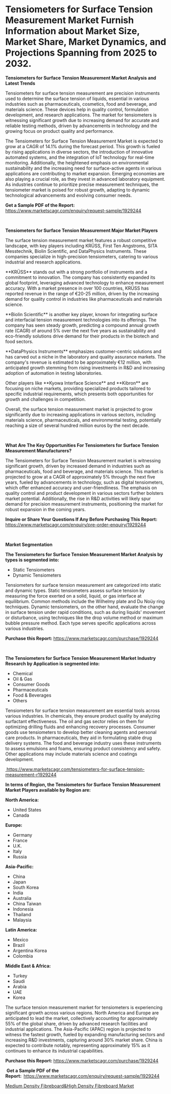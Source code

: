 <p><h1>Tensiometers for Surface Tension Measurement Market Furnish Information about Market Size, Market Share, Market Dynamics, and Projections Spanning from 2025 to 2032.</h1></p><p><strong>Tensiometers for Surface Tension Measurement Market Analysis and Latest Trends</strong></p>
<p><p>Tensiometers for surface tension measurement are precision instruments used to determine the surface tension of liquids, essential in various industries such as pharmaceuticals, cosmetics, food and beverage, and materials science. These devices help in quality control, formulation development, and research applications. The market for tensiometers is witnessing significant growth due to increasing demand for accurate and reliable testing methods, driven by advancements in technology and the growing focus on product quality and performance.</p><p>The Tensiometers for Surface Tension Measurement Market is expected to grow at a CAGR of 14.1% during the forecast period. This growth is fueled by rising applications in diverse sectors, the introduction of innovative automated systems, and the integration of IoT technology for real-time monitoring. Additionally, the heightened emphasis on environmental sustainability and the increasing need for surface-active agents in various applications are contributing to market expansion. Emerging economies are also playing a crucial role, as they invest in advanced laboratory equipment. As industries continue to prioritize precise measurement techniques, the tensiometer market is poised for robust growth, adapting to dynamic technological advancements and evolving consumer needs.</p></p>
<p><strong>Get a Sample PDF of the Report:&nbsp;</strong> <a href="https://www.marketscagr.com/enquiry/request-sample/1929244?utm_campaign=2483&utm_medium=2&utm_source=Github&utm_content=ia&utm_term=29032025&utm_id=tensiometers-for-surface-tension-measurement">https://www.marketscagr.com/enquiry/request-sample/1929244</a></p>
<p>&nbsp;</p>
<p><strong>Tensiometers for Surface Tension Measurement Major Market Players</strong></p>
<p><p>The surface tension measurement market features a robust competitive landscape, with key players including KRÜSS, First Ten Angstroms, SITA Messtechnik, Biolin Scientific, and DataPhysics Instruments. These companies specialize in high-precision tensiometers, catering to various industrial and research applications.</p><p>**KRÜSS** stands out with a strong portfolio of instruments and a commitment to innovation. The company has consistently expanded its global footprint, leveraging advanced technology to enhance measurement accuracy. With a market presence in over 100 countries, KRÜSS has reported revenue in the range of €20-25 million, driven by the increasing demand for quality control in industries like pharmaceuticals and materials science.</p><p>**Biolin Scientific** is another key player, known for integrating surface and interfacial tension measurement technologies into its offerings. The company has seen steady growth, predicting a compound annual growth rate (CAGR) of around 5% over the next five years as sustainability and eco-friendly solutions drive demand for their products in the biotech and food sectors.</p><p>**DataPhysics Instruments** emphasizes customer-centric solutions and has carved out a niche in the laboratory and quality assurance markets. The company's revenue is estimated to be approximately €12 million, with anticipated growth stemming from rising investments in R&D and increasing adoption of automation in testing laboratories.</p><p>Other players like **Kyowa Interface Science** and **Kibron** are focusing on niche markets, providing specialized products tailored to specific industrial requirements, which presents both opportunities for growth and challenges in competition.</p><p>Overall, the surface tension measurement market is projected to grow significantly due to increasing applications in various sectors, including materials science, pharmaceuticals, and environmental testing, potentially reaching a size of several hundred million euros by the next decade.</p></p>
<p>&nbsp;</p>
<p><strong>What Are The Key Opportunities For Tensiometers for Surface Tension Measurement Manufacturers?</strong></p>
<p><p>The Tensiometers for Surface Tension Measurement market is witnessing significant growth, driven by increased demand in industries such as pharmaceuticals, food and beverage, and materials science. This market is projected to grow at a CAGR of approximately 5% through the next five years, fueled by advancements in technology, such as digital tensiometers, which offer enhanced accuracy and user-friendliness. The emphasis on quality control and product development in various sectors further bolsters market potential. Additionally, the rise in R&D activities will likely spur demand for precision measurement instruments, positioning the market for robust expansion in the coming years.</p></p>
<p><strong>Inquire or Share Your Questions If Any Before Purchasing This Report:</strong> <a href="https://www.marketscagr.com/enquiry/pre-order-enquiry/1929244?utm_campaign=2483&utm_medium=2&utm_source=Github&utm_content=ia&utm_term=29032025&utm_id=tensiometers-for-surface-tension-measurement">https://www.marketscagr.com/enquiry/pre-order-enquiry/1929244</a></p>
<p>&nbsp;</p>
<p><strong>Market Segmentation</strong></p>
<p><strong>The Tensiometers for Surface Tension Measurement Market Analysis by types is segmented into:</strong></p>
<p><ul><li>Static Tensiometers</li><li>Dynamic Tensiometers</li></ul></p>
<p><p>Tensiometers for surface tension measurement are categorized into static and dynamic types. Static tensiometers assess surface tension by measuring the force exerted on a solid, liquid, or gas interface at equilibrium. Common methods include the Wilhelmy plate and Du Noüy ring techniques. Dynamic tensiometers, on the other hand, evaluate the change in surface tension under rapid conditions, such as during liquids' movement or disturbance, using techniques like the drop volume method or maximum bubble pressure method. Each type serves specific applications across various industries.</p></p>
<p><strong>Purchase this Report:&nbsp;</strong><a href="https://www.marketscagr.com/purchase/1929244?utm_campaign=2483&utm_medium=2&utm_source=Github&utm_content=ia&utm_term=29032025&utm_id=tensiometers-for-surface-tension-measurement">https://www.marketscagr.com/purchase/1929244</a></p>
<p>&nbsp;</p>
<p><strong>The Tensiometers for Surface Tension Measurement Market Industry Research by Application is segmented into:</strong></p>
<p><ul><li>Chemical</li><li>Oil & Gas</li><li>Consumer Goods</li><li>Pharmaceuticals</li><li>Food & Beverages</li><li>Others</li></ul></p>
<p><p>Tensiometers for surface tension measurement are essential tools across various industries. In chemicals, they ensure product quality by analyzing surfactant effectiveness. The oil and gas sector relies on them for optimizing drilling fluids and enhancing recovery processes. Consumer goods use tensiometers to develop better cleaning agents and personal care products. In pharmaceuticals, they aid in formulating stable drug delivery systems. The food and beverage industry uses these instruments to assess emulsions and foams, ensuring product consistency and safety. Other applications may include materials science and coatings development.</p></p>
<p><a href="https://www.marketscagr.com/tensiometers-for-surface-tension-measurement-r1929244?utm_campaign=2483&utm_medium=2&utm_source=Github&utm_content=ia&utm_term=29032025&utm_id=tensiometers-for-surface-tension-measurement">&nbsp;https://www.marketscagr.com/tensiometers-for-surface-tension-measurement-r1929244</a></p>
<p><strong>In terms of Region, the Tensiometers for Surface Tension Measurement Market Players available by Region are:</strong></p>
<p>
    <p> <strong> North America: </strong>
        <ul>
            <li>United States</li>
            <li>Canada</li>
        </ul>
        </p> 
    <p> <strong> Europe: </strong>
        <ul>
            <li>Germany</li>
            <li>France</li>
            <li>U.K.</li>
            <li>Italy</li>
            <li>Russia</li>
        </ul>
        </p> 
    <p> <strong> Asia-Pacific: </strong>
        <ul>
            <li>China</li>
            <li>Japan</li>
            <li>South Korea</li>
            <li>India</li>
            <li>Australia</li>
            <li>China Taiwan</li>
            <li>Indonesia</li>
            <li>Thailand</li>
            <li>Malaysia</li>
        </ul>
        </p> 
    <p> <strong> Latin America: </strong>
        <ul>
            <li>Mexico</li>
            <li>Brazil</li>
            <li>Argentina Korea</li>
            <li>Colombia</li>
        </ul>
        </p> 
    <p> <strong> Middle East & Africa: </strong>
        <ul>
            <li>Turkey</li>
            <li>Saudi</li>
            <li>Arabia</li>
            <li>UAE</li>
            <li>Korea</li>
        </ul>
    </p>
    </p>
<p><p>The surface tension measurement market for tensiometers is experiencing significant growth across various regions. North America and Europe are anticipated to lead the market, collectively accounting for approximately 55% of the global share, driven by advanced research facilities and industrial applications. The Asia-Pacific (APAC) region is projected to witness the fastest growth, fueled by expanding manufacturing sectors and increasing R&D investments, capturing around 30% market share. China is expected to contribute notably, representing approximately 15% as it continues to enhance its industrial capabilities.</p></p>
<p><strong>Purchase this Report: </strong><a href="https://www.marketscagr.com/purchase/1929244?utm_campaign=2483&utm_medium=2&utm_source=Github&utm_content=ia&utm_term=29032025&utm_id=tensiometers-for-surface-tension-measurement">https://www.marketscagr.com/purchase/1929244</a></p>
<p>&nbsp;<strong>Get a Sample PDF of the Report:&nbsp;&nbsp;</strong><a href="https://www.marketscagr.com/enquiry/request-sample/1929244?utm_campaign=2483&utm_medium=2&utm_source=Github&utm_content=ia&utm_term=29032025&utm_id=tensiometers-for-surface-tension-measurement">https://www.marketscagr.com/enquiry/request-sample/1929244</a></p>
<p><strong></strong></p>
<p><p><a href="https://github.com/ParvinKhatun77/Market-Research-Report-List-2/blob/main/medium-density-fibreboardhigh-density-fibreboard-market.md?utm_campaign=2483&utm_medium=2&utm_source=Github&utm_content=ia&utm_term=29032025&utm_id=tensiometers-for-surface-tension-measurement">Medium Density Fibreboard&High Density Fibreboard Market</a></p></p>